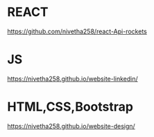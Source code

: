 # REACT
https://github.com/nivetha258/react-Api-rockets

# JS
https://nivetha258.github.io/website-linkedin/

# HTML,CSS,Bootstrap
https://nivetha258.github.io/website-design/
